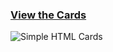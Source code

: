 ### [View the Cards](https://bmorelli25.github.io/flexbox-card-tutorial/)

![Simple HTML Cards](https://github.com/bmorelli25/flexbox-card-tutorial/blob/master/imgs/flexbox-cards.PNG "Simple HTML Cards")
